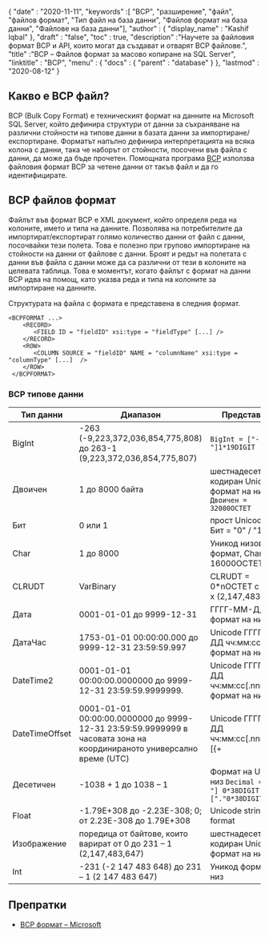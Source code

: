 {
  "date" : "2020-11-11",
  "keywords" :[ "BCP", "разширение", "файл", "файлов формат", "Тип файл на база данни", "Файлов формат на база данни", "Файлове на база данни"],
  "author" : {
    "display_name" : "Kashif Iqbal"
},
  "draft" : "false",
  "toc" : true,
  "description" :"Научете за файловия формат BCP и API, които могат да създават и отварят BCP файлове.",
  "title" :"BCP – Файлов формат за масово копиране на SQL Server",
  "linktitle" : "BCP",
  "menu" : {
    "docs" : {
      "parent" : "database"
}
},
  "lastmod" : "2020-08-12"
}

## Какво е BCP файл?

BCP (Bulk Copy Format) е техническият формат на данните на Microsoft SQL Server, който дефинира структури от данни за съхраняване на различни стойности на типове данни в базата данни за импортиране/експортиране. Форматът напълно дефинира интерпретацията на всяка колона с данни, така че наборът от стойности, посочени във файла с данни, да може да бъде прочетен. Помощната програма [BCP](https://learn.microsoft.com/en-us/previous-versions/sql/sql-server-2008-r2/ms162802(v=sql.105)) използва файловия формат BCP за четене данни от такъв файл и да го идентифицирате.


## BCP файлов формат

Файлът във формат BCP е XML документ, който определя реда на колоните, името и типа на данните. Позволява на потребителите да импортират/експортират голямо количество данни от файл с данни, посочвайки тези полета. Това е полезно при групово импортиране на стойности на данни от файлове с данни. Броят и редът на полетата с данни във файла с данни може да са различни от тези в колоните на целевата таблица. Това е моментът, когато файлът с формат на данни BCP идва на помощ, като указва реда и типа на колоните за импортиране на данните.

Структурата на файла с формата е представена в следния формат.

```
<BCPFORMAT ...>
    <RECORD>
       <FIELD ID = "fieldID" xsi:type = "fieldType" [...] />
    </RECORD>
    <ROW>
       <COLUMN SOURCE = "fieldID" NAME = "columnName" xsi:type = "columnType" [...]  />
    </ROW>
 </BCPFORMAT>
```

### BCP типове данни

|Тип данни|Диапазон|Представяне|
---|---|---|
|BigInt|-263 (-9,223,372,036,854,775,808) до 263-1 (9,223,372,036,854,775,807)|`BigInt = ["-"]1*19DIGIT`|
|Двоичен|1 до 8000 байта|шестнадесетично кодиран Unicode формат на низ `Двоичен = 32000OCTET`|
|Бит|0 или 1|прост Unicode низ Бит = "0" / "1"|
|Char|1 до 8000|Уникод низов формат, Char = 16000OCTET|
|CLRUDT|VarBinary|CLRUDT = 0*nOCTET с n = 4 x (2,147,483,647)|
|Дата|0001-01-01 до 9999-12-31|ГГГГ-ММ-ДД формат на низ|
|ДатаЧас|1753-01-01 00:00:00.000 до 9999-12-31 23:59:59.997| Unicode ГГГГ-ММ-ДД чч:мм:сс[.nnn] формат на низ|
|DateTime2|0001-01-01 00:00:00.0000000 до 9999-12-31 23:59:59.9999999.| Unicode ГГГГ-ММ-ДД чч:мм:сс[.nnnnnnn] формат на низ|
|DateTimeOffset|0001-01-01 00:00:00.0000000 до 9999-12-31 23:59:59.9999999 в часовата зона на координираното универсално време (UTC)| Unicode ГГГГ-ММ-ДД чч:мм:сс[.nnnnnnn] [{+|-}чч:мм] формат на низ|
|Десетичен|-1038 + 1 до 1038 – 1|Формат на Unicode низ `Decimal = ["-"] 0*38DIGIT ["."0*38DIGIT]`|
|Float|-1.79E+308 до -2.23E-308; 0; от 2.23E-308 до 1.79E+308|Unicode string format|
|Изображение|поредица от байтове, които варират от 0 до 231 – 1 (2,147,483,647)|шестнадесетично кодиран Unicode формат на низ|
|Int|-231 (-2 147 483 648) до 231 – 1 (2 147 483 647)|Уникод формат на низ|

## Препратки

* [BCP формат – Microsoft](https://learn.microsoft.com/en-us/openspecs/sql_data_portability/ms-bcp/54965c4d-34c7-400d-b970-1007984315a5)

